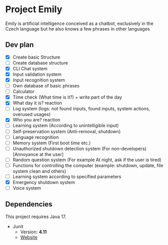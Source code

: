 # Project Emily

Emily is artificial intelligence conceived as a chatbot, exclusively in the Czech language but he also knows a few phrases in other languages

## Dev plan
- [X] Create basic Structure
- [ ] Create database structure
- [X] CLI Chat system
- [X] Input validation system
- [X] Input recognition system
- [ ] Own database of basic phrases
- [ ] Calculator
- [X] Time check (What time is it?) + write part of the day
- [X] What day it is? reaction
- [ ] Log system (logs: not found inputs, found inputs, system actions, overused usages)
- [X] Who you are? reaction
- [ ] Learning system (According to unintelligible input)
- [ ] Self-preservation system (Anti-removal, shutdown)
- [ ] Language recognition
- [ ] Memory system (First boot time etc.)
- [ ] Unauthorized shutdown detection system (For non-developers) [Annoyance at the user]
- [ ] Random question system (For example At night, ask if the user is tired)
- [ ] Functions for controlling the computer (example: shutdown, update, file system clean and others)
- [ ] Learning system according to specified parameters
- [X] Emergency shutdown system
- [ ] Voice system

## Dependencies
This project requires Java 17.
* Junit
	* Version: **4.11**
	* [Website](https://junit.org/junit5/)

